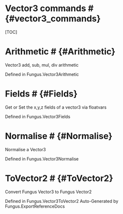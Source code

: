 # Vector3 commands # {#vector3_commands}

[TOC]
# Arithmetic # {#Arithmetic}
Vector3 add, sub, mul, div arithmetic

Defined in Fungus.Vector3Arithmetic
# Fields # {#Fields}
Get or Set the x,y,z fields of a vector3 via floatvars

Defined in Fungus.Vector3Fields
# Normalise # {#Normalise}
Normalise a Vector3

Defined in Fungus.Vector3Normalise
# ToVector2 # {#ToVector2}
Convert Fungus Vector3 to Fungus Vector2

Defined in Fungus.Vector3ToVector2
Auto-Generated by Fungus.ExportReferenceDocs